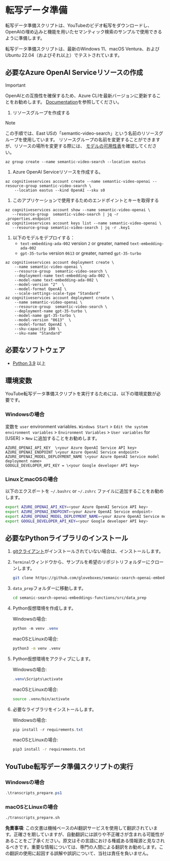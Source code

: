 # 転写データ準備

転写データ準備スクリプトは、YouTubeのビデオ転写をダウンロードし、OpenAIの埋め込みと機能を用いたセマンティック検索のサンプルで使用できるように準備します。

転写データ準備スクリプトは、最新のWindows 11、macOS Ventura、およびUbuntu 22.04（およびそれ以上）でテストされています。

## 必要なAzure OpenAI Serviceリソースの作成

> [!IMPORTANT]
> OpenAIとの互換性を確保するため、Azure CLIを最新バージョンに更新することをお勧めします。
> [Documentation](https://learn.microsoft.com/cli/azure/update-azure-cli?WT.mc_id=academic-105485-koreyst)を参照してください。

1. リソースグループを作成する

> [!NOTE]
> この手順では、East USの「semantic-video-search」という名前のリソースグループを使用しています。
> リソースグループの名前を変更することができますが、リソースの場所を変更する際には、
> [モデルの可用性表](https://aka.ms/oai/models?WT.mc_id=academic-105485-koreyst)を確認してください。

```console
az group create --name semantic-video-search --location eastus
```

1. Azure OpenAI Serviceリソースを作成する。

```console
az cognitiveservices account create --name semantic-video-openai --resource-group semantic-video-search \
    --location eastus --kind OpenAI --sku s0
```

1. このアプリケーションで使用するためのエンドポイントとキーを取得する

```console
az cognitiveservices account show --name semantic-video-openai \
   --resource-group  semantic-video-search | jq -r .properties.endpoint
az cognitiveservices account keys list --name semantic-video-openai \
   --resource-group semantic-video-search | jq -r .key1
```

1. 以下のモデルをデプロイする：
   - `text-embedding-ada-002` version `2` or greater, named `text-embedding-ada-002`
   - `gpt-35-turbo` version `0613` or greater, named `gpt-35-turbo`

```console
az cognitiveservices account deployment create \
    --name semantic-video-openai \
    --resource-group  semantic-video-search \
    --deployment-name text-embedding-ada-002 \
    --model-name text-embedding-ada-002 \
    --model-version "2"  \
    --model-format OpenAI \
    --scale-settings-scale-type "Standard"
az cognitiveservices account deployment create \
    --name semantic-video-openai \
    --resource-group  semantic-video-search \
    --deployment-name gpt-35-turbo \
    --model-name gpt-35-turbo \
    --model-version "0613"  \
    --model-format OpenAI \
    --sku-capacity 100 \
    --sku-name "Standard"
```

## 必要なソフトウェア

- [Python 3.9](https://www.python.org/downloads/?WT.mc_id=academic-105485-koreyst) 以上

## 環境変数

YouTube転写データ準備スクリプトを実行するためには、以下の環境変数が必要です。

### Windowsの場合

変数を `user` environment variables.
`Windows Start` > `Edit the system environment variables` > `Environment Variables` > `User variables` for [USER] > `New` に追加することをお勧めします。

```text
AZURE_OPENAI_API_KEY  \<your Azure OpenAI Service API key>
AZURE_OPENAI_ENDPOINT \<your Azure OpenAI Service endpoint>
AZURE_OPENAI_MODEL_DEPLOYMENT_NAME \<your Azure OpenAI Service model deployment name>
GOOGLE_DEVELOPER_API_KEY = \<your Google developer API key>
```

### LinuxとmacOSの場合

以下のエクスポートを `~/.bashrc` or `~/.zshrc` ファイルに追加することをお勧めします。

```bash
export AZURE_OPENAI_API_KEY=<your Azure OpenAI Service API key>
export AZURE_OPENAI_ENDPOINT=<your Azure OpenAI Service endpoint>
export AZURE_OPENAI_MODEL_DEPLOYMENT_NAME=<your Azure OpenAI Service model deployment name>
export GOOGLE_DEVELOPER_API_KEY=<your Google developer API key>
```

## 必要なPythonライブラリのインストール

1. [gitクライアント](https://git-scm.com/downloads?WT.mc_id=academic-105485-koreyst)がインストールされていない場合は、インストールします。
1. `Terminal`ウィンドウから、サンプルを希望のリポジトリフォルダーにクローンします。

    ```bash
    git clone https://github.com/gloveboxes/semanic-search-openai-embeddings-functions.git
    ```

1. `data_prep`フォルダーに移動します。

   ```bash
   cd semanic-search-openai-embeddings-functions/src/data_prep
   ```

1. Python仮想環境を作成します。

    Windowsの場合:

    ```powershell
    python -m venv .venv
    ```

    macOSとLinuxの場合:

    ```bash
    python3 -m venv .venv
    ```

1. Python仮想環境をアクティブにします。

   Windowsの場合:

   ```powershell
   .venv\Scripts\activate
   ```

   macOSとLinuxの場合:

   ```bash
   source .venv/bin/activate
   ```

1. 必要なライブラリをインストールします。

   Windowsの場合:

   ```powershell
   pip install -r requirements.txt
   ```

   macOSとLinuxの場合:

   ```bash
   pip3 install -r requirements.txt
   ```

## YouTube転写データ準備スクリプトの実行

### Windowsの場合

```powershell
.\transcripts_prepare.ps1
```

### macOSとLinuxの場合

```bash
./transcripts_prepare.sh
```

**免責事項**:
この文書は機械ベースのAI翻訳サービスを使用して翻訳されています。正確さを期していますが、自動翻訳には誤りや不正確さが含まれる可能性があることをご了承ください。原文はその言語における権威ある情報源と見なされるべきです。重要な情報については、専門の人間による翻訳をお勧めします。この翻訳の使用に起因する誤解や誤訳について、当社は責任を負いません。